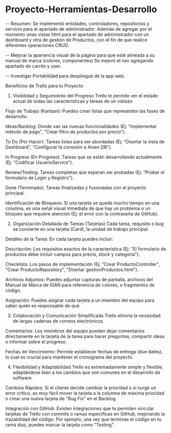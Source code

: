 # Proyecto-Herramientas-Desarrollo


-- Resumen: 
Se implementó entidades, controladores, repositorios y servicio para el apartado de administrador. Además de agregar por el momento unas vistas html para el apartado de administrador con un dashboard y otra de gestión de Productos, con el fin de que realice diferentes operaciones CRUD.

-- Mejorar la apariencia visual de la página para que esté alineada a su manual de marca (colores, componentes) Se mejoró el nav agregando apartado de carrito y user.


--
Investigar Portabilidad para despliegue de la app web.



Beneficios de Trello para tu Proyecto
1. Visibilidad y Seguimiento del Progreso
Trello te permite ver el estado actual de todas las características y tareas de un vistazo.

Flujo de Trabajo (Kanban): Puedes crear listas que representen las fases de desarrollo:

Ideas/Backlog: Donde van las nuevas funcionalidades (Ej: "Implementar método de pago", "Crear filtro de productos por precio").

To Do (Por Hacer): Tareas listas para ser abordadas (Ej: "Diseñar la vista de Dashboard", "Configurar la conexión a Aiven DB").

In Progress (En Progreso): Tareas que se están desarrollando actualmente (Ej: "Codificar UsuarioService").

Review/Testing: Tareas completas que esperan ser probadas (Ej: "Probar el formulario de Login y Registro").

Done (Terminado): Tareas finalizadas y fusionadas con el proyecto principal.

Identificación de Bloqueos: Si una tarjeta se queda mucho tiempo en una columna, es una señal visual inmediata de que hay un problema o un bloqueo que requiere atención (Ej: el error con la contraseña de GitHub).

2. Organización Detallada de Tareas (Tarjetas)
Cada tarea, requisito o bug se convierte en una tarjeta (Card), la unidad de trabajo principal.

Detalles de la Tarea: En cada tarjeta puedes incluir:

Descripción: Los requisitos exactos de la característica (Ej: "El formulario de productos debe incluir campos para precio, stock y categoría").

Checklists: Los pasos de implementación (Ej: "Crear ProductoController", "Crear ProductoRepository", "Diseñar gestionProductos.html").

Archivos Adjuntos: Puedes adjuntar capturas de pantalla, archivos del Manual de Marca de IGAN para referencia de colores, o fragmentos de código.

Asignación: Puedes asignar cada tarjeta a un miembro del equipo para saber quién es responsable de qué.

3. Colaboración y Comunicación Simplificada
Trello elimina la necesidad de largas cadenas de correos electrónicos.

Comentarios: Los miembros del equipo pueden dejar comentarios directamente en la tarjeta de la tarea para hacer preguntas, compartir ideas o informar sobre el progreso.

Fechas de Vencimiento: Permite establecer fechas de entrega (due dates), lo cual es crucial para mantener el cronograma del proyecto.

4. Flexibilidad y Adaptabilidad
Trello es extremadamente simple y flexible, adaptándose bien a los cambios que son comunes en el desarrollo de software.

Cambios Rápidos: Si el cliente decide cambiar la prioridad o si surge un error crítico, es muy fácil mover la tarjeta a la columna de máxima prioridad o crear una nueva tarjeta de "Bug Fix" en el Backlog.

Integración con GitHub: Existen integraciones que te permiten vincular tarjetas de Trello con commits o ramas específicas en GitHub, mejorando la trazabilidad del código. Por ejemplo, una vez que terminas el código en tu rama diaz, puedes marcar la tarjeta como "Testing".
